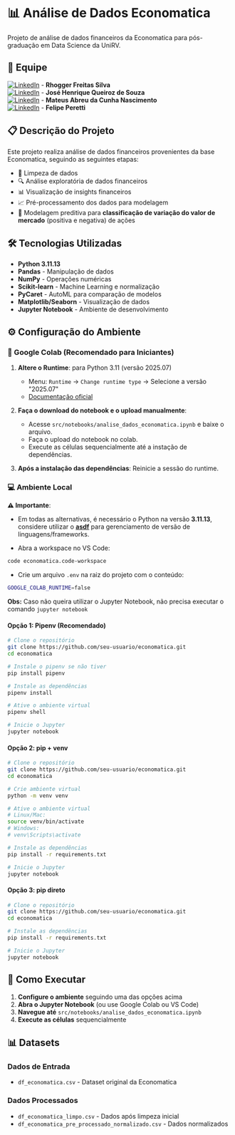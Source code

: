 # 📊 Análise de Dados Economatica

Projeto de análise de dados financeiros da Economatica para pós-graduação em Data Science da UniRV.

## 👥 Equipe

[![LinkedIn](https://img.shields.io/badge/LinkedIn-0077B5?style=for-the-badge&logo=linkedin&logoColor=white&style=flat&logoSize=15)](https://www.linkedin.com/in/rhogger-fs/) - **Rhogger Freitas Silva**
<br>
[![LinkedIn](https://img.shields.io/badge/LinkedIn-0077B5?style=for-the-badge&logo=linkedin&logoColor=white&style=flat&logoSize=15)](https://www.linkedin.com/in/josehenriqve/) - **José Henrique Queiroz de Souza**
<br>
[![LinkedIn](https://img.shields.io/badge/LinkedIn-0077B5?style=for-the-badge&logo=linkedin&logoColor=white&style=flat&logoSize=15)](https://www.linkedin.com/in/mateusabreucn/) - **Mateus Abreu da Cunha Nascimento**
<br>
[![LinkedIn](https://img.shields.io/badge/LinkedIn-0077B5?style=for-the-badge&logo=linkedin&logoColor=white&style=flat&logoSize=15)](https://www.linkedin.com/in/felipeperetti/) - **Felipe Peretti**

## 📋 Descrição do Projeto

Este projeto realiza análise de dados financeiros provenientes da base Economatica, seguindo as seguintes etapas:

- 🧹 Limpeza de dados
- 🔍 Análise exploratória de dados financeiros  
- 📊 Visualização de insights financeiros
- 📈 Pré-processamento dos dados para modelagem
- 🤖 Modelagem preditiva para **classificação de variação do valor de mercado** (positiva e negativa) de ações

## 🛠️ Tecnologias Utilizadas

- **Python 3.11.13**
- **Pandas** - Manipulação de dados
- **NumPy** - Operações numéricas
- **Scikit-learn** - Machine Learning e normalização
- **PyCaret** - AutoML para comparação de modelos
- **Matplotlib/Seaborn** - Visualização de dados
- **Jupyter Notebook** - Ambiente de desenvolvimento

## ⚙️ Configuração do Ambiente

### 📱 Google Colab (Recomendado para Iniciantes)

1. **Altere o Runtime**: para Python 3.11 (versão 2025.07)
   - Menu: `Runtime` → `Change runtime type` → Selecione a versão "2025.07"
   - [Documentação oficial](https://research.google.com/colaboratory/runtime-version-faq.html#2025.07)

2. **Faça o download do notebook e o upload manualmente**:
   - Acesse `src/notebooks/analise_dados_economatica.ipynb` e baixe o arquivo.
   - Faça o upload do notebook no colab.
   - Execute as células sequencialmente até a instação de dependências.

3. **Após a instalação das dependências**: Reinicie a sessão do runtime.

### 💻 Ambiente Local

**⚠️ Importante**:

- Em todas as alternativas, é necessário o Python na versão **3.11.13**, considere utilizar o [**asdf**](https://asdf-vm.com/) para gerenciamento de versão de linguagens/frameworks.

- Abra a workspace no VS Code:

```bash
code economatica.code-workspace
```

- Crie um arquivo `.env` na raiz do projeto com o conteúdo:

```bash
GOOGLE_COLAB_RUNTIME=false
```

**Obs:** Caso não queira utilizar o Jupyter Notebook, não precisa executar o comando `jupyter notebook`

#### Opção 1: Pipenv (Recomendado)

```bash
# Clone o repositório
git clone https://github.com/seu-usuario/economatica.git
cd economatica

# Instale o pipenv se não tiver
pip install pipenv

# Instale as dependências
pipenv install

# Ative o ambiente virtual
pipenv shell

# Inicie o Jupyter
jupyter notebook
```

#### Opção 2: pip + venv

```bash
# Clone o repositório
git clone https://github.com/seu-usuario/economatica.git
cd economatica

# Crie ambiente virtual
python -m venv venv

# Ative o ambiente virtual
# Linux/Mac:
source venv/bin/activate
# Windows:
# venv\Scripts\activate

# Instale as dependências
pip install -r requirements.txt

# Inicie o Jupyter
jupyter notebook
```

#### Opção 3: pip direto

```bash
# Clone o repositório
git clone https://github.com/seu-usuario/economatica.git
cd economatica

# Instale as dependências
pip install -r requirements.txt

# Inicie o Jupyter
jupyter notebook
```

## 🚀 Como Executar

1. **Configure o ambiente** seguindo uma das opções acima
2. **Abra o Jupyter Notebook** (ou use Google Colab ou VS Code)
3. **Navegue até** `src/notebooks/analise_dados_economatica.ipynb`
4. **Execute as células** sequencialmente

## 📊 Datasets

### Dados de Entrada

- `df_economatica.csv` - Dataset original da Economatica

### Dados Processados

- `df_economatica_limpo.csv` - Dados após limpeza inicial
- `df_economatica_pre_processado_normalizado.csv` - Dados normalizados
